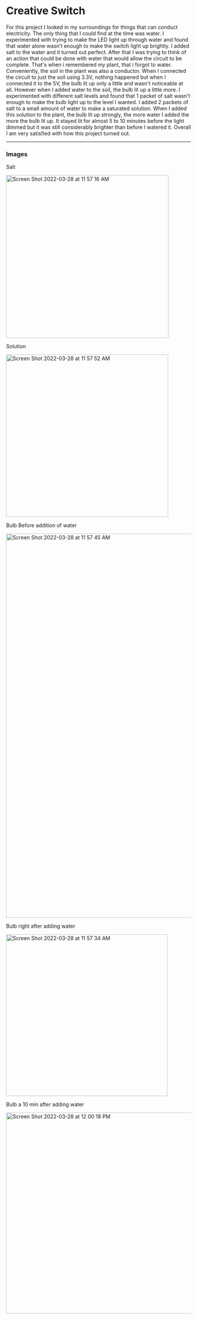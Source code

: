 # Creative Switch
For this project I looked in my surroundings for things that can conduct electricity. The only thing that I could find at the time was water. I experimented with trying to make the LED light up through water and found that water alone wasn’t enough to make the switch light up brightly. I added salt to the water and it turned out perfect. After that I was trying to think of an action that could be done with water that would allow the circuit to be complete. That's when i remembered my plant, that i forgot to water. Conveniently, the soil in the plant was also a conductor. When I connected the circuit to just the soil using 3.3V, nothing happened but when I connected it to the 5V, the bulb lit up only a little and wasn't noticeable at all. However when I added water to the soil, the bulb lit up a little more. I experimented with different salt levels and found that 1 packet of salt wasn't enough to make the bulb light up to the level I wanted. I added 2 packets of salt to a small amount of water to make a saturated solution. When I added this solution to the plant, the bulb lit up strongly, the more water I added the more the bulb lit up. It stayed lit for almost 5 to 10 minutes before the light dimmed but it was still considerably brighter than before I watered it. Overall I am very satisfied with how this project turned out. 

---
### Images

Salt 

<img width="443" alt="Screen Shot 2022-03-28 at 11 57 16 AM" src="https://user-images.githubusercontent.com/90758857/160352730-e557423e-7594-4f54-9f05-7cd47929dcb0.png">



Solution

<img width="442" alt="Screen Shot 2022-03-28 at 11 57 52 AM" src="https://user-images.githubusercontent.com/90758857/160352772-3e5244b6-0e8a-4ebd-b1bf-9801c70d4175.png">



Bulb Before addition of water

<img width="1045" alt="Screen Shot 2022-03-28 at 11 57 45 AM" src="https://user-images.githubusercontent.com/90758857/160352838-ae6f22a7-97a0-482d-9c34-dbbef89e85f6.png">

Bulb right after adding water

<img width="440" alt="Screen Shot 2022-03-28 at 11 57 34 AM" src="https://user-images.githubusercontent.com/90758857/160352982-0825cda4-b709-46f0-a8cc-b415dc9a66f5.png">



Bulb a 10 min after adding water

<img width="547" alt="Screen Shot 2022-03-28 at 12 00 18 PM" src="https://user-images.githubusercontent.com/90758857/160353146-f6925c42-f93e-458a-a11d-202cfcc8eb05.png">

